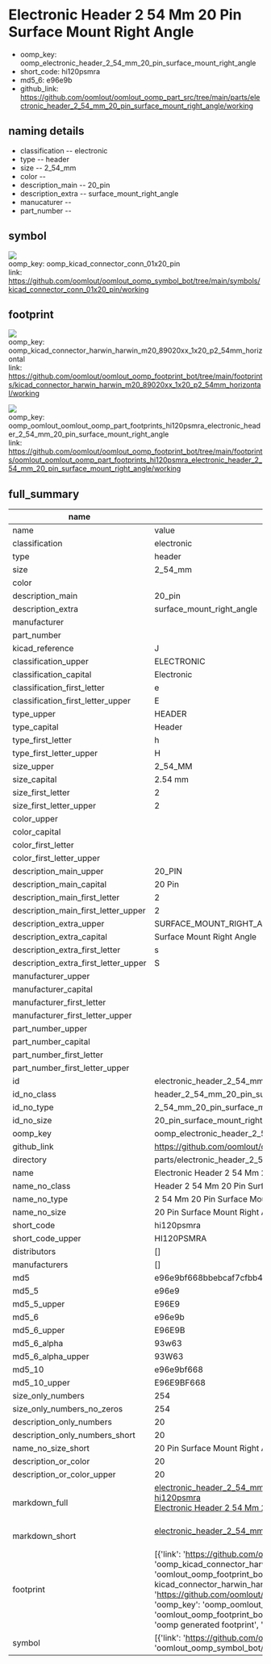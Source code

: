 # Electronic Header 2 54 Mm 20 Pin Surface Mount Right Angle

  
* oomp_key: oomp_electronic_header_2_54_mm_20_pin_surface_mount_right_angle 
* short_code: hi120psmra
* md5_6: e96e9b  
* github_link: https://github.com/oomlout/oomlout_oomp_part_src/tree/main/parts/electronic_header_2_54_mm_20_pin_surface_mount_right_angle/working  
## naming details
* classification -- electronic
* type -- header
* size -- 2_54_mm
* color -- 
* description_main -- 20_pin
* description_extra -- surface_mount_right_angle
* manucaturer -- 
* part_number -- 



## symbol

![](symbol/{index}/working/working_600.png)  
oomp_key: oomp_kicad_connector_conn_01x20_pin  
link: https://github.com/oomlout/oomlout_oomp_symbol_bot/tree/main/symbols/kicad_connector_conn_01x20_pin/working  

## footprint

![](footprint/{index}/working/working_600.png)  
oomp_key: oomp_kicad_connector_harwin_harwin_m20_89020xx_1x20_p2_54mm_horizontal  
link: https://github.com/oomlout/oomlout_oomp_footprint_bot/tree/main/footprints/kicad_connector_harwin_harwin_m20_89020xx_1x20_p2_54mm_horizontal/working  

![](footprint/{index}/working/working_600.png)  
oomp_key: oomp_oomlout_oomlout_oomp_part_footprints_hi120psmra_electronic_header_2_54_mm_20_pin_surface_mount_right_angle  
link: https://github.com/oomlout/oomlout_oomp_footprint_bot/tree/main/footprints/oomlout_oomlout_oomp_part_footprints_hi120psmra_electronic_header_2_54_mm_20_pin_surface_mount_right_angle/working  

## full_summary
| name | value | 
| --- | --- | 
| name | value | 
| classification | electronic | 
| type | header | 
| size | 2_54_mm | 
| color |  | 
| description_main | 20_pin | 
| description_extra | surface_mount_right_angle | 
| manufacturer |  | 
| part_number |  | 
| kicad_reference | J | 
| classification_upper | ELECTRONIC | 
| classification_capital | Electronic | 
| classification_first_letter | e | 
| classification_first_letter_upper | E | 
| type_upper | HEADER | 
| type_capital | Header | 
| type_first_letter | h | 
| type_first_letter_upper | H | 
| size_upper | 2_54_MM | 
| size_capital | 2.54 mm | 
| size_first_letter | 2 | 
| size_first_letter_upper | 2 | 
| color_upper |  | 
| color_capital |  | 
| color_first_letter |  | 
| color_first_letter_upper |  | 
| description_main_upper | 20_PIN | 
| description_main_capital | 20 Pin | 
| description_main_first_letter | 2 | 
| description_main_first_letter_upper | 2 | 
| description_extra_upper | SURFACE_MOUNT_RIGHT_ANGLE | 
| description_extra_capital | Surface Mount Right Angle | 
| description_extra_first_letter | s | 
| description_extra_first_letter_upper | S | 
| manufacturer_upper |  | 
| manufacturer_capital |  | 
| manufacturer_first_letter |  | 
| manufacturer_first_letter_upper |  | 
| part_number_upper |  | 
| part_number_capital |  | 
| part_number_first_letter |  | 
| part_number_first_letter_upper |  | 
| id | electronic_header_2_54_mm_20_pin_surface_mount_right_angle | 
| id_no_class | header_2_54_mm_20_pin_surface_mount_right_angle | 
| id_no_type | 2_54_mm_20_pin_surface_mount_right_angle | 
| id_no_size | 20_pin_surface_mount_right_angle | 
| oomp_key | oomp_electronic_header_2_54_mm_20_pin_surface_mount_right_angle | 
| github_link | https://github.com/oomlout/oomlout_oomp_part_src/tree/main/parts/electronic_header_2_54_mm_20_pin_surface_mount_right_angle/working | 
| directory | parts/electronic_header_2_54_mm_20_pin_surface_mount_right_angle | 
| name | Electronic Header 2 54 Mm 20 Pin Surface Mount Right Angle | 
| name_no_class | Header 2 54 Mm 20 Pin Surface Mount Right Angle | 
| name_no_type | 2 54 Mm 20 Pin Surface Mount Right Angle | 
| name_no_size | 20 Pin Surface Mount Right Angle | 
| short_code | hi120psmra | 
| short_code_upper | HI120PSMRA | 
| distributors | [] | 
| manufacturers | [] | 
| md5 | e96e9bf668bbebcaf7cfbb4445f75ea6 | 
| md5_5 | e96e9 | 
| md5_5_upper | E96E9 | 
| md5_6 | e96e9b | 
| md5_6_upper | E96E9B | 
| md5_6_alpha | 93w63 | 
| md5_6_alpha_upper | 93W63 | 
| md5_10 | e96e9bf668 | 
| md5_10_upper | E96E9BF668 | 
| size_only_numbers | 254 | 
| size_only_numbers_no_zeros | 254 | 
| description_only_numbers | 20 | 
| description_only_numbers_short | 20 | 
| name_no_size_short | 20 Pin Surface Mount Right Angle | 
| description_or_color | 20 | 
| description_or_color_upper | 20 | 
| markdown_full | [electronic_header_2_54_mm_20_pin_surface_mount_right_angle](https://github.com/oomlout/oomlout_oomp_part_src/tree/main/parts/electronic_header_2_54_mm_20_pin_surface_mount_right_angle/working)<br>[hi120psmra](https://github.com/oomlout/oomlout_oomp_part_src/tree/main/parts/electronic_header_2_54_mm_20_pin_surface_mount_right_angle/working)<br>[Electronic Header 2 54 Mm 20 Pin Surface Mount Right Angle](https://github.com/oomlout/oomlout_oomp_part_src/tree/main/parts/electronic_header_2_54_mm_20_pin_surface_mount_right_angle/working)<br><br> | 
| markdown_short | [electronic_header_2_54_mm_20_pin_surface_mount_right_angle](https://github.com/oomlout/oomlout_oomp_part_src/tree/main/parts/electronic_header_2_54_mm_20_pin_surface_mount_right_angle/working)<br><br> | 
| footprint | [{'link': 'https://github.com/oomlout/oomlout_oomp_footprint_bot/tree/main/foootprntss/kicad_connector_harwin_harwin_m20_89020xx_1x20_p2_54mm_horizontal', 'oomp_key': 'oomp_kicad_connector_harwin_harwin_m20_89020xx_1x20_p2_54mm_horizontal', 'directory': 'oomlout_oomp_footprint_bot/footprints/kicad_connector_harwin_harwin_m20_89020xx_1x20_p2_54mm_horizontal//working/working.kicad_mod', 'note': 'source footprint kicad_connector_harwin_harwin_m20_89020xx_1x20_p2_54mm_horizontal', 'index': 0}, {'link': 'https://github.com/oomlout/oomlout_oomp_footprint_bot/tree/main/foootprntss/oomlout_oomlout_oomp_part_footprints_hi120psmra_electronic_header_2_54_mm_20_pin_surface_mount_right_angle', 'oomp_key': 'oomp_oomlout_oomlout_oomp_part_footprints_hi120psmra_electronic_header_2_54_mm_20_pin_surface_mount_right_angle', 'directory': 'oomlout_oomp_footprint_bot/footprints/oomlout_oomlout_oomp_part_footprints_hi120psmra_electronic_header_2_54_mm_20_pin_surface_mount_right_angle//working/working.kicad_mod', 'note': 'oomp generated footprint', 'index': 1}] | 
| symbol | [{'link': 'https://github.com/oomlout/oomlout_oomp_symbol_bot/tree/main/symbols/kicad_connector_conn_01x20_pin', 'oomp_key': 'oomp_kicad_connector_conn_01x20_pin', 'directory': 'oomlout_oomp_symbol_bot/symbols/kicad_connector_conn_01x20_pin//working/working.kicad_sym', 'index': 0}] | 
